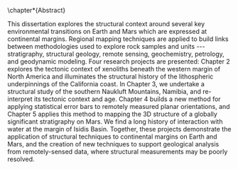 \chapter*{Abstract}

This dissertation explores the structural context around several key
environmental transitions on Earth and Mars which are expressed at continental
margins. Regional mapping techniques are applied to build links between
methodologies used to explore rock samples and units --- stratigraphy,
structural geology, remote sensing, geochemistry, petrology, and geodynamic
modeling. Four research projects are presented: Chapter 2 explores the tectonic
context of xenoliths beneath the western margin of North America and
illuminates the structural history of the lithospheric underpinnings of the
California coast. In Chapter 3, we undertake a structural study of the southern
Naukluft Mountains, Namibia, and re-interpret its tectonic context and age. Chapter
4 builds a new method for applying statistical error bars to remotely measured
planar orientations, and Chapter 5 applies this method to mapping the 3D
structure of a globally significant stratigraphy on Mars. We find a long
history of interaction with water at the margin of Isidis Basin. Together,
these projects demonstrate the application of structural techniques to
continental margins on Earth and Mars, and the creation of new techniques to
support geological analysis from remotely-sensed data, where structural
measurements may be poorly resolved.

